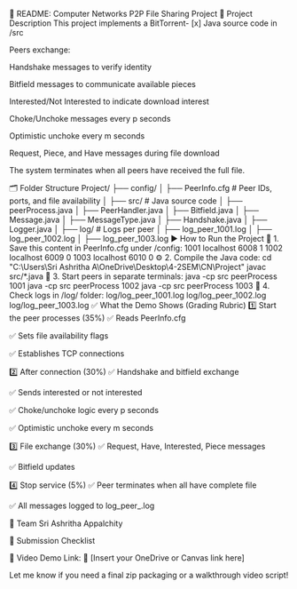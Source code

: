 📘 README: Computer Networks P2P File Sharing Project
🧠 Project Description
This project implements a BitTorrent- [x] Java source code in /src



Peers exchange:

Handshake messages to verify identity

Bitfield messages to communicate available pieces

Interested/Not Interested to indicate download interest

Choke/Unchoke messages every p seconds

Optimistic unchoke every m seconds

Request, Piece, and Have messages during file download

The system terminates when all peers have received the full file.

🗂️ Folder Structure
Project/
├── config/
│   ├── PeerInfo.cfg       # Peer IDs, ports, and file availability
│
├── src/                   # Java source code
│   ├── peerProcess.java
│   ├── PeerHandler.java
│   ├── Bitfield.java
│   ├── Message.java
│   ├── MessageType.java
│   ├── Handshake.java
│   ├── Logger.java
│
├── log/                   # Logs per peer
│   ├── log_peer_1001.log
│   ├── log_peer_1002.log
│   ├── log_peer_1003.log
▶️ How to Run the Project
🧩 1. Save this content in PeerInfo.cfg under /config:
1001 localhost 6008 1
1002 localhost 6009 0
1003 localhost 6010 0
⚙️ 2. Compile the Java code:
cd "C:\Users\Sri Ashritha A\OneDrive\Desktop\4-2SEM\CN\Project"
javac src/*.java
🚀 3. Start peers in separate terminals:
java -cp src peerProcess 1001
java -cp src peerProcess 1002
java -cp src peerProcess 1003
📄 4. Check logs in /log/ folder:
log/log_peer_1001.log
log/log_peer_1002.log
log/log_peer_1003.log
✅ What the Demo Shows (Grading Rubric)
1️⃣ Start the peer processes (35%)
✅ Reads PeerInfo.cfg

✅ Sets file availability flags

✅ Establishes TCP connections

2️⃣ After connection (30%)
✅ Handshake and bitfield exchange

✅ Sends interested or not interested

✅ Choke/unchoke logic every p seconds

✅ Optimistic unchoke every m seconds

3️⃣ File exchange (30%)
✅ Request, Have, Interested, Piece messages

✅ Bitfield updates

4️⃣ Stop service (5%)
✅ Peer terminates when all have complete file

✅ All messages logged to log_peer_<id>.log

👥 Team
Sri Ashritha Appalchity

📎 Submission Checklist


🎥 Video Demo Link:
📎 [Insert your OneDrive or Canvas link here]

Let me know if you need a final zip packaging or a walkthrough video script!

